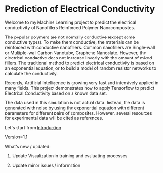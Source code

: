 Prediction of Electrical Conductivity
=======================================

Welcome to my Machine Learning project to predict the electrical conductivity of Nanofillers Reinforced Polymer Nanocomposites.

The popular polymers are not normally conductive (except some conductive types). To make them conductive, the materials can be reinforced with conductive nanofillers. Common nanofillers are Single-wall or Multiple-wall Carbon Nanotube, Graphene Nanoplate. However, the electrical conductive does not increase linearly with the amount of mixed fillers. The traditional method to predict electrical conductivity is based on an exponential equation, or to build a model of random resistor networks to calculate the conductivity.

Recently, Artificial Intelligence is growing very fast and intensively applied in many fields. This project demonstrates how to apply Tensorflow to predict Electrical Conductivity based on a known data set.

The data used in this simulation is not actual data. Instead, the data is generated with noise by using the exponential equation with different parameters for different pairs of composites. However, several resources for experimental data will be cited as references.

Let's start from [Introduction](Step0_Introduction.ipynb)

Version=1.1

What's new / updated:

1. Update Visualization in training and evaluating processes

2. Update minor issues / information